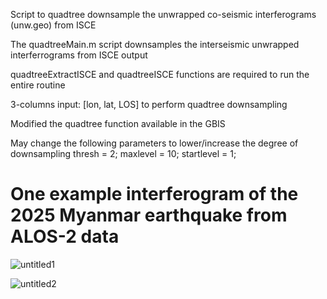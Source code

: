 Script to quadtree downsample the unwrapped co-seismic interferograms (unw.geo) from ISCE 

The quadtreeMain.m script downsamples the interseismic unwrapped interferrograms from ISCE output

quadtreeExtractISCE and quadtreeISCE functions are required to run the entire routine

3-columns input: [lon, lat, LOS] to perform quadtree downsampling

Modified the quadtree function available in the GBIS

May change the following parameters to lower/increase the degree of downsampling
thresh = 2;
maxlevel = 10;
startlevel = 1;


# One example interferogram of the 2025 Myanmar earthquake from ALOS-2 data
![untitled1](https://github.com/user-attachments/assets/59a76e7f-e581-4d7e-a38c-32d7a83685ec)



![untitled2](https://github.com/user-attachments/assets/5969bbfe-1761-4dda-a233-0df8dbc29f48)
